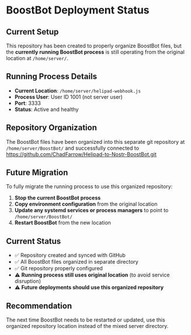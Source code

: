 # BoostBot Deployment Status

## Current Setup

This repository has been created to properly organize BoostBot files, but the **currently running BoostBot process** is still operating from the original location at `/home/server/`.

## Running Process Details

- **Current Location**: `/home/server/helipad-webhook.js`
- **Process User**: User ID 1001 (not server user)
- **Port**: 3333
- **Status**: Active and healthy

## Repository Organization

The BoostBot files have been organized into this separate git repository at `/home/server/BoostBot/` and successfully connected to https://github.com/ChadFarrow/Helipad-to-Nostr-BoostBot.git

## Future Migration

To fully migrate the running process to use this organized repository:

1. **Stop the current BoostBot process**
2. **Copy environment configuration** from the original location
3. **Update any systemd services or process managers** to point to `/home/server/BoostBot/`
4. **Restart BoostBot** from the new location

## Current Status

- ✅ Repository created and synced with GitHub
- ✅ All BoostBot files organized in separate directory
- ✅ Git repository properly configured
- ⚠️ **Running process still uses original location** (to avoid service disruption)
- ⚠️ **Future deployments should use this organized repository**

## Recommendation

The next time BoostBot needs to be restarted or updated, use this organized repository location instead of the mixed server directory.